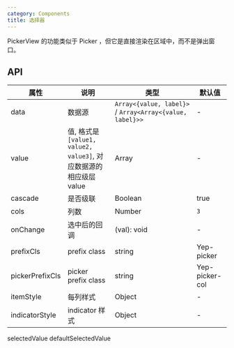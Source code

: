 ```yaml
---
category: Components
title: 选择器
---
```


PickerView 的功能类似于 Picker ，但它是直接渲染在区域中，而不是弹出窗口。

## API

| 属性            | 说明                                                             | 类型                                                     | 默认值         |
| --------------- | ---------------------------------------------------------------- | -------------------------------------------------------- | -------------- |
| data            | 数据源                                                           | `Array<{value, label}>` / `Array<Array<{value, label}>>` | -              |
| value           | 值, 格式是`[value1, value2, value3]`, 对应数据源的相应级层 value | Array                                                    | -              |
| cascade         | 是否级联                                                         | Boolean                                                  | true           |
| cols            | 列数                                                             | Number                                                   | `3`            |
| onChange        | 选中后的回调                                                     | (val): void                                              | -              |
| prefixCls       | prefix class                                                     | string                                                   | Yep-picker     |
| pickerPrefixCls | picker prefix class                                              | string                                                   | Yep-picker-col |
| itemStyle       | 每列样式                                                         | Object                                                   | -              |
| indicatorStyle  | indicator 样式                                                   | Object                                                   | -              |

selectedValue
defaultSelectedValue
